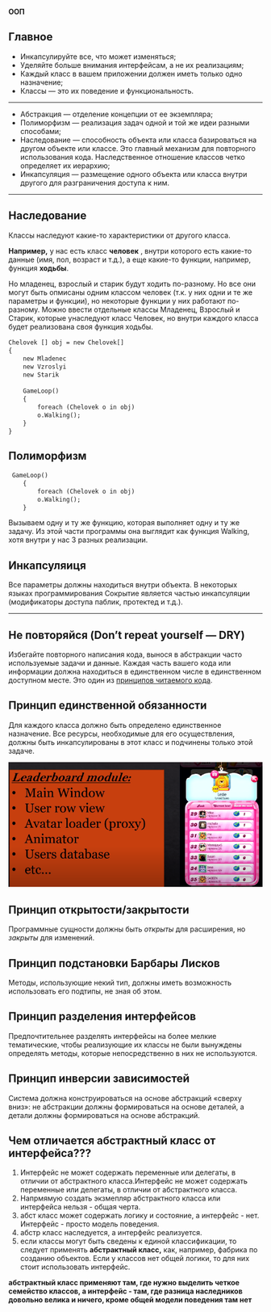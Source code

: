 **ООП**

## Главное

* Инкапсулируйте все, что может изменяться;
* Уделяйте больше внимания интерфейсам, а не их реализациям;
* Каждый класс в вашем приложении должен иметь только одно назначение;
* Классы — это их поведение и функциональность.

---

* Абстракция — отделение концепции от ее экземпляра;
* Полиморфизм — реализация задач одной и той же идеи разными способами;
* Наследование — способность объекта или класса базироваться на другом объекте или классе. Это главный механизм для повторного использования кода. Наследственное отношение классов четко определяет их иерархию;
* Инкапсуляция — размещение одного объекта или класса внутри другого для разграничения доступа к ним.

---

## Наследование

Классы наследуют какие-то характеристики от другого класса.

**Например,** у нас есть класс **человек** , внутри которого есть какие-то данные (имя, пол, возраст и т.д.),  а еще какие-то функции, например, функция **ходьбы**.

Но младенец, взрослый и старик будут ходить по-разному. Но все они могут быть опмисаны одним классом человек (т.к. у них одни и те же параметры и функции), но некоторые функции у них работают по-разному. Можно ввести отдельные классы Младенец, Взрослый и Старик, которые унаследуют класс Человек, но внутри каждого класса будет реализована своя функция ходьбы.

```
Chelovek [] obj = new Chelovek[]
{
    new Mladenec
    new Vzroslyi
    new Starik

    GameLoop()
    {
        foreach (Chelovek o in obj)
        o.Walking();
    }
}
```

## Полиморфизм

```
 GameLoop()
    {
        foreach (Chelovek o in obj)
        o.Walking();
    }
```

Вызываем одну и ту же функцию, которая выполняет одну и ту же задачу. Из этой части программы она выглядит как функция Walking, хотя внутри у нас 3 разных реализации.

## Инкапсуляиця

Все параметры должны находиться внутри объекта. В некоторых языках программирования Сокрытие является частью инкапсуляции (модификаторы доступа паблик, протектед и т.д.).

---

## Не повторяйся (Don’t repeat yourself — DRY)

Избегайте повторного написания кода, вынося в абстракции часто используемые задачи и данные. Каждая часть вашего кода или информации должна находиться в единственном числе в единственном доступном месте. Это один из [принципов читаемого кода](https://tproger.ru/articles/how-to-write-readable-code/).

## Принцип единственной обязанности

Для каждого класса должно быть определено единственное назначение. Все ресурсы, необходимые для его осуществления, должны быть инкапсулированы в этот класс и подчинены только этой задаче.


![20220113_143717_singlrrespons.png](assets/20220113_143717_singlrrespons.png)

## Принцип открытости/закрытости

Программные сущности должны быть *открыты* для расширения, но *закрыты* для изменений.

## Принцип подстановки Барбары Лисков

Методы, использующие некий тип, должны иметь возможность использовать его подтипы, не зная об этом.

## Принцип разделения интерфейсов

Предпочтительнее разделять интерфейсы на более мелкие тематические, чтобы реализующие их классы не были вынуждены определять методы, которые непосредственно в них не используются.

## Принцип инверсии зависимостей

Система должна конструироваться на основе абстракций «сверху вниз»: не абстракции должны формироваться на основе деталей, а детали должны формироваться на основе абстракций.

## Чем отличается абстрактный класс от интерфейса???

1. Интерфейс не может содержать переменные или делегаты, в отличии от абстрактного класса.Интерфейс не может содержать переменные или делегаты, в отличии от абстрактного класса.
2. Напрмямую создать экзмепляр абстрактного класса или интерфейса нельзя - общая черта.
3. абст класс может содержать логику и состояние, а интерфейс - нет. Интерфейс - просто модель поведения.
4. абстр класс наследуется, а интерфейс реализуется.
5. если классы могут быть сведены к единой классификации, то следует применять **абстрактный класс,** как, например, фабрика по созданию объектов. Если у классов нет общей логики, то для них стоит использовать интерфейс.

**абстрактный класс применяют там, где нужно выделить четкое семейство классов, а интерфейс - там, где разница наследников довольно велика и ничего, кроме общей модели поведения там нет**
